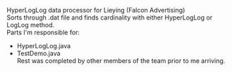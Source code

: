 HyperLogLog data processor for Lieying (Falcon Advertising)  
Sorts through .dat file and finds cardinality with either HyperLogLog or LogLog method.   
Parts I'm responsible for:   
- HyperLogLog.java  
- TestDemo.java   
Rest was completed by other members of the team prior to me arriving.
